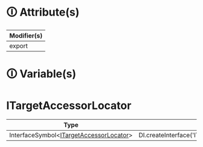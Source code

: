 # &#128712; Attribute(s)

| Modifier(s)                            |
|----------------------------------------|
| export |

# &#128712; Variable(s)

# ITargetAccessorLocator

| Type                        | Initializer                       |
|-----------------------------|-----------------------------------|
| InterfaceSymbol&lt;[ITargetAccessorLocator](https://hamedfathi.gitbook.io/aurelia-2-doc-api/runtime/observation/interface/observer-locator/itargetaccessorlocator)&gt; | DI.createInterface<ITargetAccessorLocator>('ITargetAccessorLocator').noDefault() |